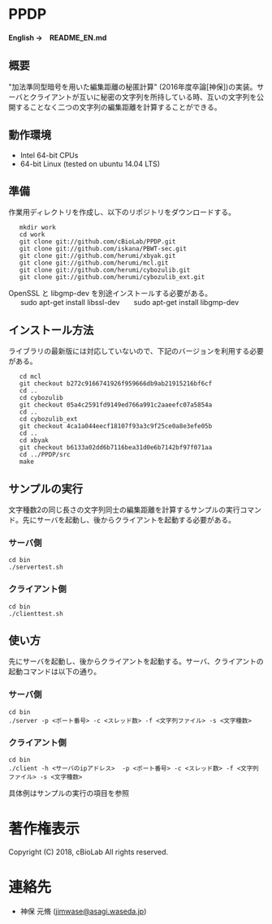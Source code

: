 # **PPDP**

**English →　README_EN.md**

## 概要
"加法準同型暗号を用いた編集距離の秘匿計算" (2016年度卒論[神保])の実装。サーバとクライアントが互いに秘密の文字列を所持している時、互いの文字列を公開することなく二つの文字列の編集距離を計算することができる。

## 動作環境
+ Intel 64-bit CPUs
+ 64-bit Linux (tested on ubuntu 14.04 LTS)

## 準備
作業用ディレクトリを作成し、以下のリポジトリをダウンロードする。

       mkdir work
       cd work
       git clone git://github.com/cBioLab/PPDP.git
       git clone git://github.com/iskana/PBWT-sec.git
       git clone git://github.com/herumi/xbyak.git
       git clone git://github.com/herumi/mcl.git
       git clone git://github.com/herumi/cybozulib.git
       git clone git://github.com/herumi/cybozulib_ext.git

OpenSSL と libgmp-dev を別途インストールする必要がある。  
       sudo apt-get install libssl-dev      
       sudo apt-get install libgmp-dev

## インストール方法
ライブラリの最新版には対応していないので、下記のバージョンを利用する必要がある。

       cd mcl
       git checkout b272c9166741926f959666db9ab21915216bf6cf
       cd ..
       cd cybozulib
       git checkout 05a4c2591fd9149ed766a991c2aaeefc07a5854a
       cd ..
       cd cybozulib_ext
       git checkout 4ca1a044eecf18107f93a3c9f25ce0a8e3efe05b
       cd ..
       cd xbyak
       git checkout b6133a02dd6b7116bea31d0e6b7142bf97f071aa
       cd ../PPDP/src
       make

## サンプルの実行
文字種数2の同じ長さの文字列同士の編集距離を計算するサンプルの実行コマンド。先にサーバを起動し、後からクライアントを起動する必要がある。

### サーバ側
    cd bin
    ./servertest.sh

### クライアント側
    cd bin
    ./clienttest.sh

## 使い方
先にサーバを起動し、後からクライアントを起動する。サーバ、クライアントの起動コマンドは以下の通り。

### サーバ側
    cd bin
    ./server -p <ポート番号> -c <スレッド数> -f <文字列ファイル> -s <文字種数>

### クライアント側
    cd bin
    ./client -h <サーバのipアドレス>  -p <ポート番号> -c <スレッド数> -f <文字列ファイル> -s <文字種数>

具体例はサンプルの実行の項目を参照

# 著作権表示
Copyright (C) 2018, cBioLab
All rights reserved.

# 連絡先
* 神保 元脩 (jimwase@asagi.waseda.jp)
